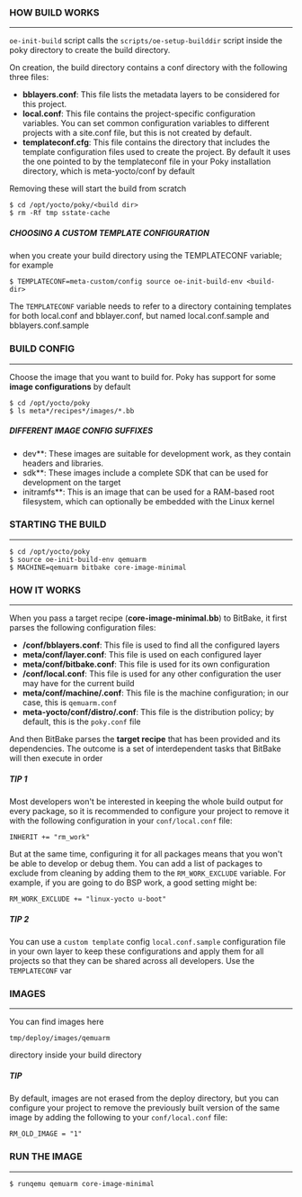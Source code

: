 ### HOW BUILD WORKS
---

`oe-init-build` script calls the `scripts/oe-setup-builddir` script inside the poky directory to create the build directory. 

On creation, the build directory contains a conf directory with the following three files: 

* **bblayers.conf**: This file lists the metadata layers to be considered for this project. 
* **local.conf**: This file contains the project-specific configuration variables. You can set common configuration variables to different projects with a site.conf file, but this is not created by default. 
* **templateconf.cfg**: This file contains the directory that includes the template configuration files used to create the project. By default it uses the one pointed to by the templateconf file in your Poky installation directory, which is meta-yocto/conf by default

Removing these will start the build from scratch

```
$ cd /opt/yocto/poky/<build dir>
$ rm -Rf tmp sstate-cache
```

##### CHOOSING A CUSTOM TEMPLATE CONFIGURATION

when you create your build directory using the TEMPLATECONF variable; for example

```
$ TEMPLATECONF=meta-custom/config source oe-init-build-env <build- dir> 
```

The `TEMPLATECONF` variable needs to refer to a directory containing templates for both local.conf and bblayer.conf, but named local.conf.sample and bblayers.conf.sample


### BUILD CONFIG
---

Choose the image that you want to build for. Poky has support for some **image configurations** by default

```
$ cd /opt/yocto/poky 
$ ls meta*/recipes*/images/*.bb
```


##### DIFFERENT IMAGE CONFIG SUFFIXES

* dev**: These images are suitable for development work, as they contain headers and libraries. 
* sdk**: These images include a complete SDK that can be used for development on the target
* initramfs**: This is an image that can be used for a RAM-based root filesystem, which can optionally be embedded with the Linux kernel

### STARTING THE BUILD
---

```
$ cd /opt/yocto/poky
$ source oe-init-build-env qemuarm
$ MACHINE=qemuarm bitbake core-image-minimal
```

### HOW IT WORKS
---

When you pass a target recipe (**core-image-minimal.bb**) to BitBake, it first parses the following configuration files: 

* **<build dir>/conf/bblayers.conf**: This file is used to find all the configured layers 
* **meta/conf/layer.conf**: This file is used on each configured layer 
* **meta/conf/bitbake.conf**: This file is used for its own configuration 
* **<build dir>/conf/local.conf**: This file is used for any other configuration the user may have for the current build 
* **meta/conf/machine/<machine>.conf**: This file is the machine configuration; in our case, this is `qemuarm.conf`
* **meta-yocto/conf/distro/<distro>.conf**: This file is the distribution policy; by default, this is the `poky.conf` file

And then BitBake parses the **target recipe** that has been provided and its dependencies. The outcome is a set of interdependent tasks that BitBake will then execute in order

##### TIP 1

Most developers won't be interested in keeping the whole build output for every package, so it is recommended to configure your project to remove it with the following configuration in your `conf/local.conf` file: 

```
INHERIT += "rm_work" 
```

But at the same time, configuring it for all packages means that you won't be able to develop or debug them. You can add a list of packages to exclude from cleaning by adding them to the `RM_WORK_EXCLUDE` variable. For example, if you are going to do BSP work, a good setting might be: 

```
RM_WORK_EXCLUDE += "linux-yocto u-boot"
```

##### TIP 2

You can use a `custom template` config `local.conf.sample` configuration file in your own layer to keep these configurations and apply them for all projects so that they can be shared across all developers. Use the `TEMPLATECONF` var


### IMAGES
---

You can find images here

```
tmp/deploy/images/qemuarm
```

directory inside your build directory

##### TIP

By default, images are not erased from the deploy directory, but you can configure your project to remove the previously built version of the same image by adding the following to your `conf/local.conf` file: 

```
RM_OLD_IMAGE = "1"
```


### RUN THE IMAGE
---

```
$ runqemu qemuarm core-image-minimal
```


